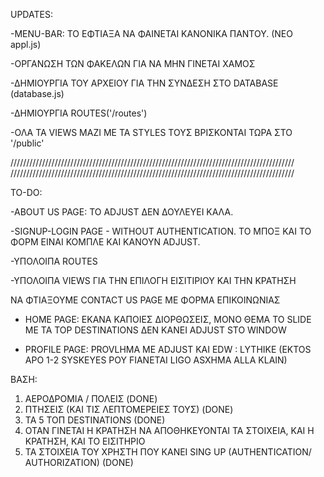 UPDATES:

-MENU-BAR: ΤΟ ΕΦΤΙΑΞΑ ΝΑ ΦΑΙΝΕΤΑΙ ΚΑΝΟΝΙΚΑ ΠΑΝΤΟΥ. (ΝΕΟ appl.js)

-ΟΡΓΑΝΩΣΗ ΤΩΝ ΦΑΚΕΛΩΝ ΓΙΑ ΝΑ ΜΗΝ ΓΙΝΕΤΑΙ ΧΑΜΟΣ 

-ΔΗΜΙΟΥΡΓΙΑ ΤΟΥ ΑΡΧΕΙΟΥ ΓΙΑ ΤΗΝ ΣΥΝΔΕΣΗ ΣΤΟ DATABASE (database.js)

-ΔΗΜΙΟΥΡΓΙΑ ROUTES('/routes')

-ΟΛΑ ΤΑ VIEWS ΜΑΖΙ ΜΕ ΤΑ STYLES ΤΟΥΣ ΒΡΙΣΚΟΝΤΑΙ ΤΩΡΑ ΣΤΟ '/public'

//////////////////////////////////////////////////////////////////////////////////////////
//////////////////////////////////////////////////////////////////////////////////////////

ΤΟ-DO:


-ABOUT US PAGE: ΤΟ ADJUST ΔΕΝ ΔΟΥΛΕΥΕΙ ΚΑΛΑ.

-SIGNUP-LOGIN PAGE - WITHOUT AUTHENTICATION. ΤΟ ΜΠΟΞ ΚΑΙ ΤΟ ΦΟΡΜ ΕΙΝΑΙ ΚΟΜΠΛΕ ΚΑΙ ΚΑΝΟΥΝ ADJUST.

-ΥΠΟΛΟΙΠΑ ROUTES 

-ΥΠΟΛΟΙΠΑ VIEWS ΓΙΑ ΤΗΝ ΕΠΙΛΟΓΗ ΕΙΣΙΤΙΡΙΟΥ ΚΑΙ ΤΗΝ ΚΡΑΤΗΣΗ


ΝΑ ΦΤΙΑΞΟΥΜΕ CONTACT US PAGE ΜΕ ΦΟΡΜΑ ΕΠΙΚΟΙΝΩΝΙΑΣ 

- HOME PAGE: ΕΚΑΝΑ ΚΑΠΟΙΕΣ ΔΙΟΡΘΩΣΕΙΣ, ΜΟΝΟ ΘΕΜΑ ΤΟ SLIDE ΜΕ ΤΑ TOP DESTINATIONS ΔΕΝ ΚΑΝΕΙ ADJUST STO WINDOW

- PROFILE PAGE: PROVLHMA ME ADJUST KAI EDW  : LYTHIKE (EKTOS APO 1-2 SYSKEYES POY FIANETAI LIGO ASXHMA ALLA KLAIN)





ΒΑΣΗ:

1. ΑΕΡΟΔΡΟΜΙΑ / ΠΟΛΕΙΣ (DONE)
2. ΠΤΗΣΕΙΣ (ΚΑΙ ΤΙΣ ΛΕΠΤΟΜΕΡΕΙΕΣ ΤΟΥΣ) (DONE)
3. ΤΑ 5 ΤΟΠ DESTINATIONS (DONE)
4. ΟΤΑΝ ΓΙΝΕΤΑΙ Η ΚΡΑΤΗΣΗ ΝΑ ΑΠΟΘΗΚΕΥΟΝΤΑΙ ΤΑ ΣΤΟΙΧΕΙΑ, ΚΑΙ Η ΚΡΑΤΗΣΗ, ΚΑΙ ΤΟ ΕΙΣΙΤΗΡΙΟ
5. ΤΑ ΣΤΟΙΧΕΙΑ ΤΟΥ ΧΡΗΣΤΗ ΠΟΥ ΚΑΝΕΙ SING UP (AUTHENTICATION/ AUTHORIZATION) (DONE)
